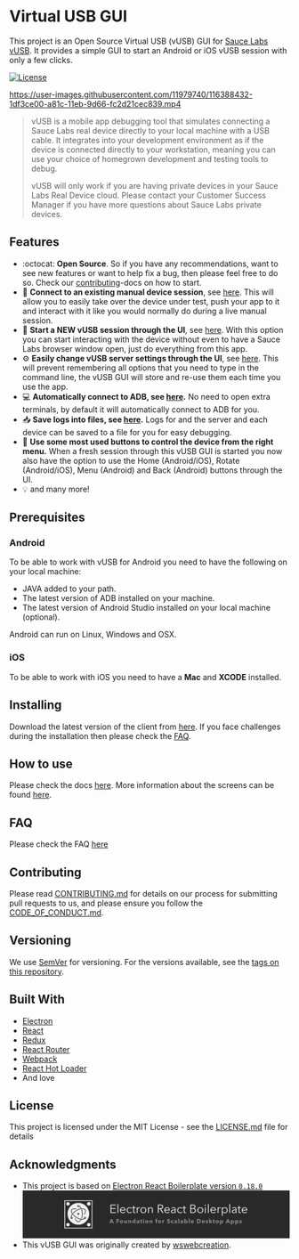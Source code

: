 # Virtual USB GUI
This project is an Open Source Virtual USB (vUSB) GUI for
[Sauce Labs vUSB](https://docs.saucelabs.com/mobile-apps/virtual-usb). It provides a simple GUI to start an Android or 
iOS vUSB session with only a few clicks.

[![License](https://img.shields.io/github/license/saucelabs/saucelabs-vusb-app.svg?color=success&style=flat-square&label=License)](https://github.com/saucelabs/saucelabs-vusb-appl/blob/main/LICENSE)

https://user-images.githubusercontent.com/11979740/116388432-1df3ce00-a81c-11eb-9d66-fc2d21cec839.mp4

> vUSB  is a mobile app debugging tool that simulates connecting a Sauce Labs real device directly to your local machine
> with a USB cable. It integrates into your development environment as if the device is connected directly to your
> workstation, meaning you can use your choice of homegrown development and testing tools to debug.
> 
> vUSB will only work if you are having private devices in your Sauce Labs Real Device cloud. Please contact your
> Customer Success Manager if you have more questions about Sauce Labs private devices.

## Features
- :octocat: **Open Source**. So if you have any recommendations, want to see new features or want to help fix a bug,
  then please feel free to do so. Check our [contributing](./docs/CONTRIBUTING.md)-docs on how to start.
- :link: **Connect to an existing manual device session**, see 
  [here](./docs/SCREENS.md#connected-device-from-an-already-opened-device-session). This will allow you to easily take
  over the device under test, push your app to it and interact with it like you would normally do during a live manual
  session.
- :iphone: **Start a NEW vUSB session through the UI**, see 
  [here](./docs/SCREENS.md#connected-device-from-a-clean-session). With this option you can start interacting with the
  device without even to have a Sauce Labs browser window open, just do everything from this app.
- :gear: **Easily change vUSB server settings through the UI**, see [here](./docs/SCREENS.md#settings). This will
  prevent remembering all options that you need to type in the command line, the vUSB GUI will store and re-use them 
  each time you use the app.
- :computer: **Automatically connect to ADB, see [here](./docs/SCREENS.md#automatically-connect-adb).** No need to open
  extra terminals, by default it will automatically connect to ADB for you.
- :inbox_tray: **Save logs into files, see [here](./docs/SCREENS.md#write-logs-to-file).** Logs for and the server and
  each device can be saved to a file for you for easy debugging.
- :radio_button: **Use some most used buttons to control the device from the right menu.** When a fresh session through
  this vUSB GUI is started you now also have the option to use the Home (Android/iOS), Rotate (Android/iOS), 
  Menu (Android) and Back (Android) buttons through the UI.
- :bulb: and many more!

## Prerequisites
### Android
To be able to work with vUSB for Android you need to have the following on your local machine:

- JAVA added to your path.
- The latest version of ADB installed on your machine.
- The latest version of Android Studio installed on your local machine (optional).

Android can run on Linux, Windows and OSX.

### iOS
To be able to work with iOS you need to have a **Mac** and **XCODE** installed.

## Installing
Download the latest version of the client from [here](https://github.com/saucelabs/saucelabs-vusb-app/releases).
If you face challenges during the installation then please check the [FAQ](./docs/FAQ.md).

## How to use
Please check the docs [here](./docs/HOW_TO_USE.md). More information about the screens can be found [here](./docs/SCREENS.md).

## FAQ
Please check the FAQ [here](./docs/FAQ.md)

## Contributing
Please read [CONTRIBUTING.md](docs/CONTRIBUTING.md) for details on our process for submitting pull requests to us, and 
please ensure you follow the [CODE_OF_CONDUCT.md](CODE_OF_CONDUCT.md).

## Versioning
We use [SemVer](http://semver.org/) for versioning. For the versions available, see the
[tags on this repository](https://github.com/saucelabs/_projectname_/tags). 

## Built With
- [Electron](http://electron.atom.io/)
- [React](https://facebook.github.io/react/)
- [Redux](https://github.com/reactjs/redux)
- [React Router](https://github.com/reactjs/react-router)
- [Webpack](http://webpack.github.io/docs/)
- [React Hot Loader](https://github.com/gaearon/react-hot-loader)
- And love 

## License
This project is licensed under the MIT License - see the [LICENSE.md](LICENSE.md) file for details

## Acknowledgments
- This project is based on 
[Electron React Boilerplate version `0.18.0`](https://github.com/electron-react-boilerplate/electron-react-boilerplate/)
![Electron React Boilerplate](./docs/assets/erb-banner.png "Electron React Boilerplate version `0.18.0`")
- This vUSB GUI was originally created by [wswebcreation](https://github.com/wswebcreation).
